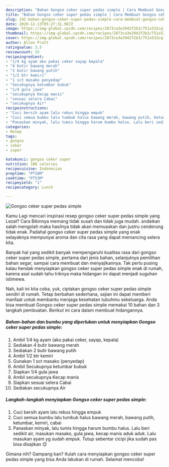 ```yaml
---
description: "Bahan Gongso ceker super pedas simple | Cara Membuat Gongso ceker super pedas simple Yang Lezat Sekali"
title: "Bahan Gongso ceker super pedas simple | Cara Membuat Gongso ceker super pedas simple Yang Lezat Sekali"
slug: 242-bahan-gongso-ceker-super-pedas-simple-cara-membuat-gongso-ceker-super-pedas-simple-yang-lezat-sekali
date: 2020-12-13T05:27:31.967Z
image: https://img-global.cpcdn.com/recipes/2873ca3e2942f2b3/751x532cq70/gongso-ceker-super-pedas-simple-foto-resep-utama.jpg
thumbnail: https://img-global.cpcdn.com/recipes/2873ca3e2942f2b3/751x532cq70/gongso-ceker-super-pedas-simple-foto-resep-utama.jpg
cover: https://img-global.cpcdn.com/recipes/2873ca3e2942f2b3/751x532cq70/gongso-ceker-super-pedas-simple-foto-resep-utama.jpg
author: Allen Pratt
ratingvalue: 3.5
reviewcount: 15
recipeingredient:
- "1/4 kg ayam aku pakai ceker sayap kepala"
- "4 butir bawang merah"
- "2 butir bawang putih"
- "1/2 btr kemiri"
- "1 sct masako penyedap"
- "Secukupnya ketumbar bubuk"
- "1/4 gula jawa"
- "secukupnya Kecap manis"
- "sesuai selera Cabai"
- "secukupnya Air"
recipeinstructions:
- "Cuci bersih ayam lalu rebus hingga empuk"
- "Cuci semua bumbu lalu tumbuk halus bawang merah, bawang putih, ketumbar, kemiri, cabai"
- "Panaskan minyak, lalu tumis hingga harum bumbu halus. Lalu beri sedikit air, masukan masako, gula jawa, kecap manis aduk aduk. Lalu masukan ayam yg sudah empuk. Tutup sebentar cicipi jika sudah pas bisa disajikan 😊"
categories:
- Resep
tags:
- gongso
- ceker
- super

katakunci: gongso ceker super 
nutrition: 108 calories
recipecuisine: Indonesian
preptime: "PT18M"
cooktime: "PT53M"
recipeyield: "1"
recipecategory: Lunch

---
```



![Gongso ceker super pedas simple](https://img-global.cpcdn.com/recipes/2873ca3e2942f2b3/751x532cq70/gongso-ceker-super-pedas-simple-foto-resep-utama.jpg)

Kamu Lagi mencari inspirasi resep gongso ceker super pedas simple yang Lezat? Cara Bikinnya memang tidak susah dan tidak juga mudah. andaikan salah mengolah maka hasilnya tidak akan memuaskan dan justru cenderung tidak enak. Padahal gongso ceker super pedas simple yang enak selayaknya mempunyai aroma dan cita rasa yang dapat memancing selera kita.

Banyak hal yang sedikit banyak mempengaruhi kualitas rasa dari gongso ceker super pedas simple, pertama dari jenis bahan, selanjutnya pemilihan bahan segar, sampai cara membuat dan menyajikannya. Tak perlu pusing kalau hendak menyiapkan gongso ceker super pedas simple enak di rumah, karena asal sudah tahu triknya maka hidangan ini dapat menjadi suguhan istimewa.




Nah, kali ini kita coba, yuk, ciptakan gongso ceker super pedas simple sendiri di rumah. Tetap berbahan sederhana, sajian ini dapat memberi manfaat untuk membantu menjaga kesehatan tubuhmu sekeluarga. Anda bisa membuat Gongso ceker super pedas simple memakai 10 bahan dan 3 langkah pembuatan. Berikut ini cara dalam membuat hidangannya.

<!--inarticleads1-->

##### Bahan-bahan dan bumbu yang diperlukan untuk menyiapkan Gongso ceker super pedas simple:

1. Ambil 1/4 kg ayam (aku pakai ceker, sayap, kepala)
1. Sediakan 4 butir bawang merah
1. Sediakan 2 butir bawang putih
1. Ambil 1/2 btr kemiri
1. Gunakan 1 sct masako (penyedap)
1. Ambil Secukupnya ketumbar bubuk
1. Siapkan 1/4 gula jawa
1. Ambil secukupnya Kecap manis
1. Siapkan sesuai selera Cabai
1. Sediakan secukupnya Air




<!--inarticleads2-->

##### Langkah-langkah menyiapkan Gongso ceker super pedas simple:

1. Cuci bersih ayam lalu rebus hingga empuk
1. Cuci semua bumbu lalu tumbuk halus bawang merah, bawang putih, ketumbar, kemiri, cabai
1. Panaskan minyak, lalu tumis hingga harum bumbu halus. Lalu beri sedikit air, masukan masako, gula jawa, kecap manis aduk aduk. Lalu masukan ayam yg sudah empuk. Tutup sebentar cicipi jika sudah pas bisa disajikan 😊




Gimana nih? Gampang kan? Itulah cara menyiapkan gongso ceker super pedas simple yang bisa Anda lakukan di rumah. Selamat mencoba!
